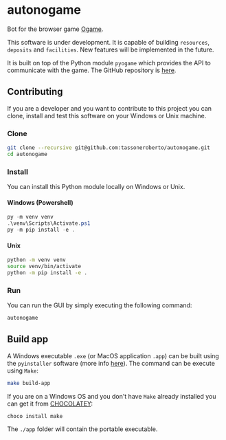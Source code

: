 # autonogame

Bot for the browser game [Ogame](https://en.ogame.gameforge.com/).

This software is under development. It is capable of building `resources`, `deposits` and `facilities`. New features will be implemented in the future.

It is built on top of the Python module `pyogame` which provides the API to communicate with the game. The GitHub repository is [here](https://github.com/alaingilbert/pyogame).

## Contributing

If you are a developer and you want to contribute to this project you can clone, install and test this software on your Windows or Unix machine.

### Clone

```bash
git clone --recursive git@github.com:tassoneroberto/autonogame.git
cd autonogame
```

### Install

You can install this Python module locally on Windows or Unix.

#### Windows (Powershell)

```powershell
py -m venv venv
.\venv\Scripts\Activate.ps1
py -m pip install -e .
```

#### Unix

```bash
python -m venv venv
source venv/bin/activate
python -m pip install -e .
```

### Run

You can run the GUI by simply executing the following command:

```bash
autonogame
```

## Build app

A Windows executable `.exe` (or MacOS application `.app`) can be built using the `pyinstaller` software (more info [here](https://pyinstaller.org/en/stable/usage.html#cmdoption-version-file)). The command can be execute using `Make`:

```bash
make build-app
```

If you are on a Windows OS and you don't have `Make` already installed you can get it from [CHOCOLATEY](https://chocolatey.org/install):

```powershell
choco install make
```

The `./app` folder will contain the portable executable.
